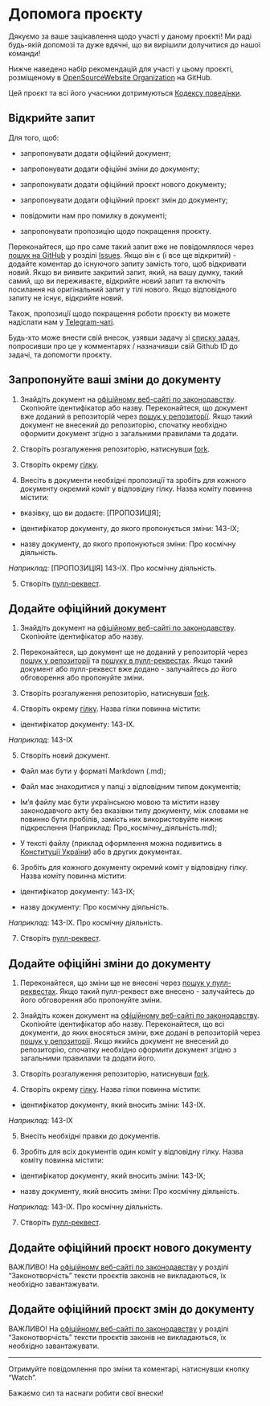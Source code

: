 # Допомога проєкту

Дякуємо за ваше зацікавлення щодо участі у даному проєкті! Ми раді будь-якій допомозі та дуже вдячні, що ви вирішили долучитися до нашої команди!

Нижче наведено набір рекомендацій для участі у цьому проєкті, розміщеному в [OpenSourceWebsite Organization](https://github.com/opensourcewebsite-org) на GitHub.

Цей проєкт та всі його учасники дотримуються [Кодексу поведінки](CODE_OF_CONDUCT.md).

## Відкрийте запит

Для того, щоб:

* запропонувати додати офіційний документ;

* запропонувати додати офіційні зміни до документу;

* запропонувати додати офіційний проєкт нового документу;

* запропонувати додати офіційний проєкт змін до документу;

* повідомити нам про помилку в документі;

* запропонувати пропозицію щодо покращення проєкту.

Переконайтеся, що про саме такий запит вже не повідомлялося через [пошук на GitHub](https://help.github.com/en/github/searching-for-information-on-github/searching-issues-and-pull-requests) у розділі [Issues](https://github.com/opensourcewebsite-org/ua-law/issues). Якщо він є (і все ще відкритий) - додайте коментар до існуючого запиту замість того, щоб відкривати новий. Якщо ви виявите закритий запит, який, на вашу думку, такий самий, що ви переживаєте, відкрийте новий запит та включіть посилання на оригінальний запит у тілі нового. Якщо відповідного запиту не існує, відкрийте новий.

Також, пропозиції щодо покращення роботи проєкту ви можете надіслати нам у [Telegram-чаті](https://t.me/ua_law_chat).

Будь-хто може внести свій внесок, узявши задачу зі [списку задач](https://github.com/opensourcewebsite-org/ua-law/issues), попросивши про це у комментарях / назначивши свій Github ID до задачі, та допомогти проєкту.

## Запропонуйте ваші зміни до документу

1. Знайдіть документ на [офіційному веб-сайті по законодавству](https://zakon.rada.gov.ua/laws). Скопіюйте ідентифікатор або назву. Переконайтеся, що документ вже доданий в репозиторій через [пошук у репозиторії](https://help.github.com/en/github/searching-for-information-on-github/searching-for-repositories). Якщо такий документ не внесений до репозиторію, спочатку необхідно оформити документ згідно з загальними правилами та додати.

2. Створіть розгалуження репозиторію, натиснувши [fork](https://help.github.com/en/github/getting-started-with-github/fork-a-repo).

3. Створіть окрему [гілку](https://help.github.com/en/github/collaborating-with-issues-and-pull-requests/creating-and-deleting-branches-within-your-repository).

4. Внесіть в документи необхідні пропозиції та зробіть для кожного документу окремий коміт у відповідну гілку. Назва коміту повинна містити:

* вказівку, що ви додаєте: [ПРОПОЗИЦІЯ];

* ідентифікатор документу, до якого пропонується зміни: 143-IX;

* назву документу, до якого пропонуються зміни: Про космічну діяльність.

*Наприклад*: [ПРОПОЗИЦІЯ] 143-IX. Про космічну діяльність.

5. Створіть [пулл-реквест](https://help.github.com/en/github/collaborating-with-issues-and-pull-requests/creating-a-pull-request-from-a-fork).

## Додайте офіційний документ

1. Знайдіть документ на [офіційному веб-сайті по законодавству](https://zakon.rada.gov.ua/laws). Скопіюйте ідентифікатор або назву.

2. Переконайтеся, що документ ще не доданий у репозиторій через [пошук у репозиторії](https://help.github.com/en/github/searching-for-information-on-github/searching-for-repositories) та [пошуку в пулл-реквестах](https://github.com/opensourcewebsite-org/ua-law/pulls). Якщо такий документ або пулл-реквест вже додано - залучайтесь до його обговорення або пропонуйте зміни.

3. Створіть розгалуження репозиторію, натиснувши [fork](https://help.github.com/en/github/getting-started-with-github/fork-a-repo).

4. Створіть окрему [гілку](https://help.github.com/en/github/collaborating-with-issues-and-pull-requests/creating-and-deleting-branches-within-your-repository). Назва гілки повинна містити:

* ідентифікатор документу: 143-IX.

*Наприклад*: 143-IX

5. Створіть новий документ.

* Файл має бути у форматі Markdown (.md);

* Файл має знаходитися у папці з відповідним типом документів;

* Ім’я файлу має бути українською мовою та містити назву законодавчого акту без вказівки типу документу, між словами не повинно бути пробілів, замість них використовуйте нижнє підкреслення (Наприклад: Про_космічну_діяльність.md);

* У тексті файлу (приклад оформлення можна подивитись в [Конституції України](Конституція.md)) або в других документах.

6. Зробіть для кожного документу окремий коміт у відповідну гілку. Назва коміту повинна містити:

* ідентифікатор документу: 143-IX;

* назву документу: Про космічну діяльність.

*Наприклад*: 143-IX. Про космічну діяльність.

7. Створіть [пулл-реквест](https://help.github.com/en/github/collaborating-with-issues-and-pull-requests/creating-a-pull-request-from-a-fork).

## Додайте офіційні зміни до документу

1. Переконайтеся, що зміни ще не внесені через [пошук у пулл-реквестах](https://github.com/opensourcewebsite-org/ua-law/pulls). Якщо такий пулл-реквест вже внесено - залучайтесь до його обговорення або пропонуйте зміни.

2. Знайдіть кожен документ на [офіційному веб-сайті по законодавству](https://zakon.rada.gov.ua/laws). Скопіюйте ідентифікатор або назву. Переконайтеся, що всі документи, до яких вносяться зміни, вже додані в репозиторій через [пошук у репозиторії](https://help.github.com/en/github/searching-for-information-on-github/searching-for-repositories). Якщо якийсь документ не внесений до репозиторію, спочатку необхідно оформити документ згідно з загальними правилами та додати його.

3. Створіть розгалуження репозиторію, натиснувши [fork](https://help.github.com/en/github/getting-started-with-github/fork-a-repo).

4. Створіть окрему [гілку](https://help.github.com/en/github/collaborating-with-issues-and-pull-requests/creating-and-deleting-branches-within-your-repository). Назва гілки повинна містити:

* ідентифікатор документу, який вносить зміни: 143-IX.

*Наприклад*: 143-IX

5. Внесіть необхідні правки до документів.

6. Зробіть для всіх документів один коміт у відповідну гілку. Назва коміту повинна містити:

* ідентифікатор документу, який вносить зміни: 143-IX;

* назву документу, який вносить зміни: Про космічну діяльність.

*Наприклад*: 143-IX. Про космічну діяльність.

7. Створіть [пулл-реквест](https://help.github.com/en/github/collaborating-with-issues-and-pull-requests/creating-a-pull-request-from-a-fork).

## Додайте офіційний проєкт нового документу

ВАЖЛИВО! На [офіційному веб-сайті по законодавству](https://zakon.rada.gov.ua/laws) у розділі “Законотворчість” тексти проєктів законів не викладаються, їх необхідно завантажувати.

## Додайте офіційний проєкт змін до документу

ВАЖЛИВО! На [офіційному веб-сайті по законодавству](https://zakon.rada.gov.ua/laws) у розділі “Законотворчість” тексти проєктів законів не викладаються, їх необхідно завантажувати.

***

Отримуйте повідомлення про зміни та коментарі, натиснувши кнопку “Watch”.

Бажаємо сил та наснаги робити свої внески!
